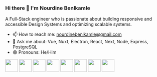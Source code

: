 ### Hi there 👋 I'm Nourdine Benlkamle

A Full-Stack engineer who is passionate about building responsive and accessible Design Systems and optimizing scalable systems.

- 📫 How to reach me: nourdinebenlkamle@gmail.com
- 🤔 Ask me about: Vue, Nuxt, Electron, React, Next, Node, Express, PostgreSQL
- 😄 Pronouns: He/Him

<div>
    <img height="40" width="40" src="https://vuejsnation.com/images/illustration-vue.png">
    <img height="40" width="40" src="https://nuxt.com/assets/design-kit/icon-green.svg">
    <img height="40" width="40" src="https://pinia.vuejs.org/logo.svg">
    <img height="40" width="40" src="https://upload.wikimedia.org/wikipedia/commons/thumb/4/4c/Typescript_logo_2020.svg/512px-Typescript_logo_2020.svg.png">
    <img height="40" width="40" src="https://seeklogo.com/images/N/next-js-logo-7929BCD36F-seeklogo.com.png">
    <img height="40" width="40" src="https://redux.js.org/img/redux.svg">
    <img height="40" width="40" src="https://graphql.org/img/logo.svg">
    <img height="40" width="40" src="https://nodejs.org/static/images/logo.svg">
</div>
